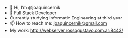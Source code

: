 - 👋 Hi, I’m @joaquincernik
- 🌱 Full Stack Developer
- Currently studying Informatic Engineering at third year 
- 📫 How to reach me: joaquincernik@gmail.com
- My work: http://webserver.rossogustavo.com.ar:8443/

<!---
joaquincernik/joaquincernik is a ✨ special ✨ repository because its `README.md` (this file) appears on your GitHub profile.
You can click the Preview link to take a look at your changes.
--->
